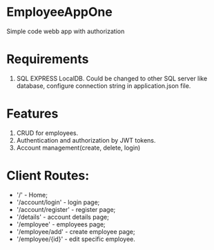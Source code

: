 # EmployeeAppOne
Simple code webb app with authorization
# Requirements
1. SQL EXPRESS LocalDB. Could be changed to other SQL server like database, configure connection string in application.json file.
# Features
1. CRUD for employees.
2. Authentication and authorization by JWT tokens.
3. Account management(create, delete, login)
# Client Routes:
- '/' - Home;
- '/account/login' - login page;
- '/account/register' - register page;
- '/details' - account details page;
- '/employee' - employees page;
- '/employee/add' - create employee page;
- '/employee/{id}' - edit specific employee.
